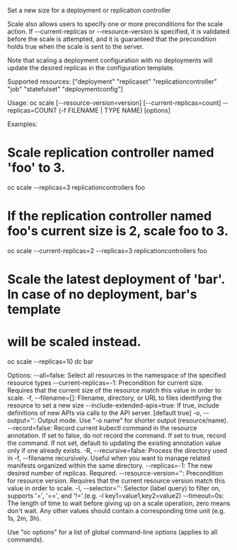 Set a new size for a deployment or replication controller 

Scale also allows users to specify one or more preconditions for the scale action. If --current-replicas or --resource-version is specified, it is validated before the scale is attempted, and it is guaranteed that the precondition holds true when the scale is sent to the server. 

Note that scaling a deployment configuration with no deployments will update the desired replicas in the configuration template. 

Supported resources: ["deployment" "replicaset" "replicationcontroller" "job" "statefulset" "deploymentconfig"]

Usage:
  oc scale [--resource-version=version] [--current-replicas=count] --replicas=COUNT (-f FILENAME | TYPE NAME) [options]

Examples:
  # Scale replication controller named 'foo' to 3.
  oc scale --replicas=3 replicationcontrollers foo
  
  # If the replication controller named foo's current size is 2, scale foo to 3.
  oc scale --current-replicas=2 --replicas=3 replicationcontrollers foo
  
  # Scale the latest deployment of 'bar'. In case of no deployment, bar's template
  # will be scaled instead.
  oc scale --replicas=10 dc bar

Options:
      --all=false: Select all resources in the namespace of the specified resource types
      --current-replicas=-1: Precondition for current size. Requires that the current size of the resource match this value in order to scale.
  -f, --filename=[]: Filename, directory, or URL to files identifying the resource to set a new size
      --include-extended-apis=true: If true, include definitions of new APIs via calls to the API server. [default true]
  -o, --output='': Output mode. Use "-o name" for shorter output (resource/name).
      --record=false: Record current kubectl command in the resource annotation. If set to false, do not record the command. If set to true, record the command. If not set, default to updating the existing annotation value only if one already exists.
  -R, --recursive=false: Process the directory used in -f, --filename recursively. Useful when you want to manage related manifests organized within the same directory.
      --replicas=-1: The new desired number of replicas. Required.
      --resource-version='': Precondition for resource version. Requires that the current resource version match this value in order to scale.
  -l, --selector='': Selector (label query) to filter on, supports '=', '==', and '!='.(e.g. -l key1=value1,key2=value2)
      --timeout=0s: The length of time to wait before giving up on a scale operation, zero means don't wait. Any other values should contain a corresponding time unit (e.g. 1s, 2m, 3h).

Use "oc options" for a list of global command-line options (applies to all commands).
